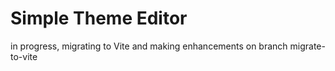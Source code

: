 # Simple Theme Editor
in progress, migrating to Vite and making enhancements on branch migrate-to-vite
